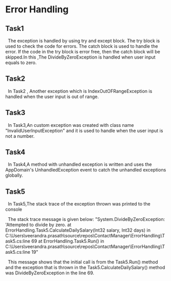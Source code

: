 ﻿# Error Handling

## Task1
    
&nbsp;&nbsp;The exception is handled by using try and except block. The try block is used to check the code for errors. The catch block is used to handle the error. If the code in the try block is error free, then the catch block will be skipped.In this ,The DivideByZeroException is handled when user input equals to zero.

## Task2

&nbsp;&nbsp;In Task2 , Another exception which is IndexOutOFRangeException is handled when the user input is out of range.

## Task3
 
&nbsp;&nbsp;In Task3,An custom exception was created with class name "InvalidUserInputException" and it is used to handle  when the user input is not a number.

## Task4

&nbsp;&nbsp;In Task4,A method with unhandled exception is written and uses the AppDomain's UnhandledException event to catch the  unhandled exceptions globally. 

## Task5
&nbsp;&nbsp;In Task5,The stack trace of the exception thrown was printed to the console

&nbsp;&nbsp;The stack trace message is given below:
"System.DivideByZeroException: 'Attempted to divide by zero.
   at ErrorHandling.Task5.CalculateDailySalary(Int32 salary, Int32 days) in C:\Users\veerandra.prasath\source\repos\ContactManager\ErrorHandling\Task5.cs:line 69
   at ErrorHandling.Task5.Run() in C:\Users\veerandra.prasath\source\repos\ContactManager\ErrorHandling\Task5.cs:line 19"

&nbsp;&nbsp;This message shows that the initial call is from the Task5.Run() method and the exception that is thrown in the Task5.CalculateDailySalary() method was  DivideByZeroException in the line 69.
 
